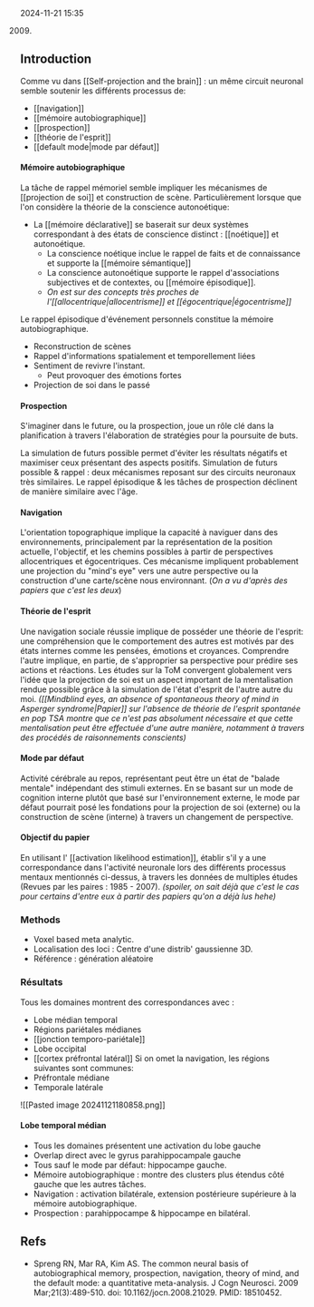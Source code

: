 2024-11-21 15:35

2009.

## Introduction 

Comme vu dans [[Self-projection and the brain]] : un même circuit neuronal semble soutenir les différents processus de:
- [[navigation]] 
- [[mémoire autobiographique]]
- [[prospection]]
- [[théorie de l'esprit]] 
- [[default mode|mode par défaut]]

#### Mémoire autobiographique

La tâche de rappel mémoriel semble impliquer les mécanismes de [[projection de soi]] et construction de scène. Particulièrement lorsque que l'on considère la théorie de la conscience autonoétique:
- La [[mémoire déclarative]] se baserait sur deux systèmes correspondant à des états de conscience distinct : [[noétique]] et autonoétique. 
	- La conscience noétique inclue le rappel de faits et de connaissance et supporte la [[mémoire sémantique]] 
	- La conscience autonoétique supporte le rappel d'associations subjectives et de contextes, ou [[mémoire épisodique]].
	- *On est sur des concepts très proches de l'[[allocentrique|allocentrisme]] et [[égocentrique|égocentrisme]]*

Le rappel épisodique d'événement personnels constitue la mémoire autobiographique.
- Reconstruction de scènes
- Rappel d'informations spatialement et temporellement liées
- Sentiment de revivre l'instant. 
	- Peut provoquer des émotions fortes
- Projection de soi dans le passé 

#### Prospection 

S'imaginer dans le future, ou la prospection, joue un rôle clé dans la planification à travers l'élaboration de stratégies pour la poursuite de buts.

La simulation de futurs possible permet d'éviter les résultats négatifs et maximiser ceux présentant des aspects positifs. 
Simulation de futurs possible & rappel : deux mécanismes reposant sur des circuits neuronaux très similaires. 
Le rappel épisodique  & les tâches de prospection déclinent de manière similaire avec l'âge.

#### Navigation 

L'orientation topographique implique la capacité à naviguer dans des environnements, principalement par la représentation de la position actuelle, l'objectif, et les chemins possibles à partir de perspectives allocentriques et égocentriques. 
Ces mécanisme impliquent probablement une projection du "mind's eye" vers une autre perspective ou la construction d'une carte/scène nous environnant. (*On a vu d'après des papiers que c'est les deux*) 

#### Théorie de l'esprit 

Une navigation sociale réussie implique de posséder une théorie de l'esprit: une compréhension que le comportement des autres est motivés par des états internes comme les pensées, émotions et croyances. 
Comprendre l'autre implique, en partie, de s'approprier sa perspective pour prédire ses actions et réactions. 
Les études sur la ToM convergent globalement vers l'idée que la projection de soi est un aspect important de la mentalisation rendue possible grâce à la simulation de l'état d'esprit de l'autre autre du moi. *([[Mindblind eyes, an absence of spontaneous theory of mind in Asperger syndrome|Papier]] sur l'absence de théorie de l'esprit spontanée en pop TSA montre que ce n'est pas absolument nécessaire et que cette mentalisation peut être effectuée d'une autre manière, notamment à travers des procédés de raisonnements conscients)* 

#### Mode par défaut

Activité cérébrale au repos, représentant peut être un état de "balade mentale" indépendant des stimuli externes. 
En se basant sur un mode de cognition interne plutôt que basé sur l'environnement externe, le mode par défaut pourrait posé les fondations pour la projection de soi (externe) ou la construction de scène (interne) à travers un changement de perspective.

#### Objectif du papier

En utilisant l' [[activation likelihood estimation]], établir s'il y a une correspondance dans l'activité neuronale lors des différents processus mentaux mentionnés ci-dessus, à travers les données de multiples études (Revues par les paires : 1985 - 2007).
*(spoiler, on sait déjà que c'est le cas pour certains d'entre eux à partir des papiers qu'on a déjà lus hehe)* 


### Methods

- Voxel based meta analytic.
- Localisation des  loci : Centre d'une distrib' gaussienne 3D. 
- Référence : génération aléatoire 

### Résultats 

Tous les domaines montrent des correspondances avec :
- Lobe médian temporal
- Régions pariétales médianes
- [[jonction temporo-pariétale]]
- Lobe occipital
- [[cortex préfrontal latéral]] 
Si on omet la navigation, les régions suivantes sont communes:
- Préfrontale médiane
- Temporale latérale

![[Pasted image 20241121180858.png]]

#### Lobe temporal médian 

- Tous les domaines présentent une activation du lobe gauche
- Overlap direct avec le gyrus parahippocampale gauche
- Tous sauf le mode par défaut: hippocampe gauche. 
- Mémoire autobiographique : montre des clusters plus étendus côté gauche que les autres tâches. 
- Navigation : activation bilatérale, extension postérieure supérieure à la mémoire autobiographique. 
- Prospection : parahippocampe & hippocampe en bilatéral. 


## Refs

- Spreng RN, Mar RA, Kim AS. The common neural basis of autobiographical memory, prospection, navigation, theory of mind, and the default mode: a quantitative meta-analysis. J Cogn Neurosci. 2009 Mar;21(3):489-510. doi: 10.1162/jocn.2008.21029. PMID: 18510452.